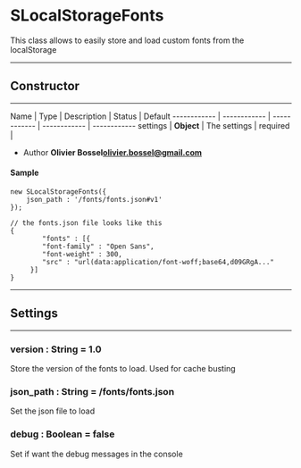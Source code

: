 # SLocalStorageFonts
This class allows to easily store and load custom fonts from the localStorage

-----------------------------
## Constructor
-----------------------------



Name | Type | Description | Status | Default
------------ | ------------ | ------------ | ------------ | ------------
settings | **Object** | The settings | required | 

- Author **Olivier Bossel<olivier.bossel@gmail.com>**

#### Sample
```language-undefined
new SLocalStorageFonts({
 	json_path : '/fonts/fonts.json#v1'
});

// the fonts.json file looks like this
{
		"fonts" : [{
  		"font-family" : "Open Sans",
    	"font-weight" : 300,
     	"src" : "url(data:application/font-woff;base64,d09GRgA..."
     }]
}

```

-----------------------------
## Settings
-----------------------------

### version : String = 1.0
Store the version of the fonts to load.
Used for cache busting

### json_path : String = /fonts/fonts.json
Set the json file to load

### debug : Boolean = false
Set if want the debug messages in the console



